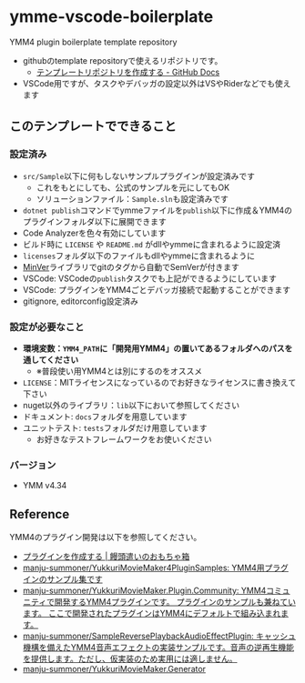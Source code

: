 # ymme-vscode-boilerplate

YMM4 plugin boilerplate template repository

- githubのtemplate repositoryで使えるリポジトリです。
 	- [テンプレートリポジトリを作成する - GitHub Docs](https://docs.github.com/ja/repositories/creating-and-managing-repositories/creating-a-template-repository)
- VSCode用ですが、タスクやデバッガの設定以外はVSやRiderなどでも使えます

## このテンプレートでできること

### 設定済み

- `src/Sample`以下に何もしないサンプルプラグインが設定済みです
  - これをもとにしても、公式のサンプルを元にしてもOK
  - ソリューションファイル：`Sample.sln`も設定済みです
- `dotnet publish`コマンドでymmeファイルを`publish`以下に作成＆YMM4のプラグインフォルダ以下に展開できます
- Code Analyzerを色々有効にしています
- ビルド時に `LICENSE` や `README.md` がdllやymmeに含まれるように設定済
- `licenses`フォルダ以下のファイルもdllやymmeに含まれるように
- [MinVer](https://github.com/adamralph/minver)ライブラリでgitのタグから自動でSemVerが付きます
- VSCode: VSCodeの`publish`タスクでも上記ができるようにしています
- VSCode: プラグインをYMM4ごとデバッガ接続で起動することができます
- gitignore, editorconfig設定済み

### 設定が必要なこと

- **環境変数：`YMM4_PATH`に「開発用YMM4」の置いてあるフォルダへのパスを通してください**
  - ※普段使い用YMM4とは別にするのをオススメ
- `LICENSE`：MITライセンスになっているのでお好きなライセンスに書き換えて下さい
- nuget以外のライブラリ：`lib`以下において参照してください
- ドキュメント: `docs`フォルダを用意しています
- ユニットテスト: `tests`フォルダだけ用意しています
  - お好きなテストフレームワークをお使いください

### バージョン

- YMM v4.34

## Reference

YMM4のプラグイン開発は以下を参照してください。

- [プラグインを作成する | 饅頭遣いのおもちゃ箱](https://manjubox.net/ymm4/faq/plugin/how_to_make/)
- [manju-summoner/YukkuriMovieMaker4PluginSamples: YMM4用プラグインのサンプル集です](https://github.com/manju-summoner/YukkuriMovieMaker4PluginSamples)
- [manju-summoner/YukkuriMovieMaker.Plugin.Community: YMM4コミュニティで開発するYMM4プラグインです。 プラグインのサンプルも兼ねています。 ここで開発されたプラグインはYMM4にデフォルトで組み込まれます。](https://github.com/manju-summoner/YukkuriMovieMaker.Plugin.Community)
- [manju-summoner/SampleReversePlaybackAudioEffectPlugin: キャッシュ機構を備えたYMM4音声エフェクトの実装サンプルです。音声の逆再生機能を提供します。ただし、仮実装のため実用には適しません。](https://github.com/manju-summoner/SampleReversePlaybackAudioEffectPlugin)
- [manju-summoner/YukkuriMovieMaker.Generator](https://github.com/manju-summoner/YukkuriMovieMaker.Generator)